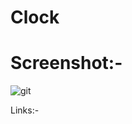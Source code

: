 # Clock


# Screenshot:-

![git](https://user-images.githubusercontent.com/90235816/191898570-93a4e8bb-9ba9-41d9-af9d-baa923d243a4.PNG)

Links:-
